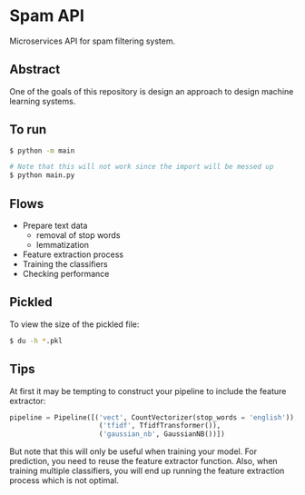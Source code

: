 # Spam API

Microservices API for spam filtering system.

## Abstract

One of the goals of this repository is design an approach to design machine learning systems.

## To run 

```bash
$ python -m main

# Note that this will not work since the import will be messed up
$ python main.py
```

## Flows

- Prepare text data
  - removal of stop words
  - lemmatization
- Feature extraction process
- Training the classifiers
- Checking performance


## Pickled

To view the size of the pickled file:
```bash
$ du -h *.pkl
```

## Tips

At first it may be tempting to construct your pipeline to include the feature extractor:

```python
pipeline = Pipeline([('vect', CountVectorizer(stop_words = 'english')),
                      ('tfidf', TfidfTransformer()),
                      ('gaussian_nb', GaussianNB())])
```

But note that this will only be useful when training your model. For prediction, you need to reuse the feature extractor function. Also,
when training multiple classifiers, you will end up running the feature extraction process which is not optimal.
